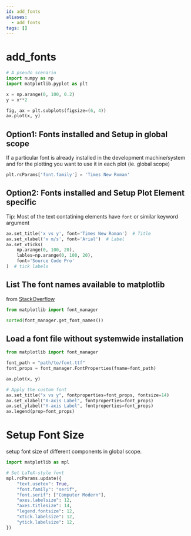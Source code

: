 ```yaml
---
id: add_fonts
aliases:
  - add_fonts
tags: []
---
```


# add_fonts

```python
# A pseudo scenario
import numpy as np
import matplotlib.pyplot as plt

x = np.arange(0, 100, 0.2)
y = x**2

fig, ax = plt.subplots(figsize=(6, 4))
ax.plot(x, y)

```

## Option1: Fonts installed and Setup in global scope
If a particular font is already installed in the development machine/system and for the plotting you want to use it in each plot (ie. global scope)

```python
plt.rcParams['font.family'] = 'Times New Roman'
```

## Option2: Fonts installed and Setup Plot Element specific
Tip: Most of the text contatining elements have `font` or similar keyword argument
```python
ax.set_title('x vs y', font='Times New Roman')  # Title
ax.set_xlabel('x m/s', font='Arial')  # Label
ax.set_xticks(
    np.arange(0, 100, 20),
    lables=np.arange(0, 100, 20),
    font='Source Code Pro'
)  # tick labels
```


## List The font names available to matplotlib

from [StackOverflow](https://stackoverflow.com/a/73938907/13497846)
```python
from matplotlib import font_manager
```

```python
sorted(font_manager.get_font_names())
```

## Load a font file without systemwide installation
```python
from matplotlib import font_manager
```

```python
font_path = "path/to/font.ttf"  
font_props = font_manager.FontProperties(fname=font_path)

ax.plot(x, y)

# Apply the custom font
ax.set_title("x vs y", fontproperties=font_props, fontsize=14)
ax.set_xlabel("X-axis Label", fontproperties=font_props)
ax.set_ylabel("Y-axis Label", fontproperties=font_props)
ax.legend(prop=font_props)
```


# Setup Font Size
setup font size of different components in global scope.

```python
import matplotlib as mpl
```

```python
# Set LaTeX-style font
mpl.rcParams.update({
    "text.usetex": True,
    "font.family": "serif",
    "font.serif": ["Computer Modern"],
    "axes.labelsize": 12,
    "axes.titlesize": 14,
    "legend.fontsize": 12,
    "xtick.labelsize": 12,
    "ytick.labelsize": 12,
})


```
